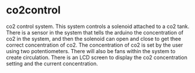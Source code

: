 # co2control
co2 control system. 
This system controls a solenoid attached to a co2 tank. There is a sensor in the system that tells the arduino the concentration of co2 in the system, and then the solenoid can open and close to get thee correct concentration of co2. The concentration of co2 is set by the user using two potentiometers. 
There will also be fans within the system to create circulation. 
There is an LCD screen to display the co2 concentration setting and the current concentration.
